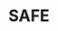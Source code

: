 ---
layout: page
title: SAFE
description: Studio e sviluppo di una piAttaForma per la prEvenzione degli infortuni lavorativi. Progetto finanziato dall'Università di Pisa, bando PRA
img:
redirect: https://www.unipi.it/index.php/finanziamenti-di-ateneo/itemlist/category/2077-pra-2022-2023
importance: 4
category: other
---